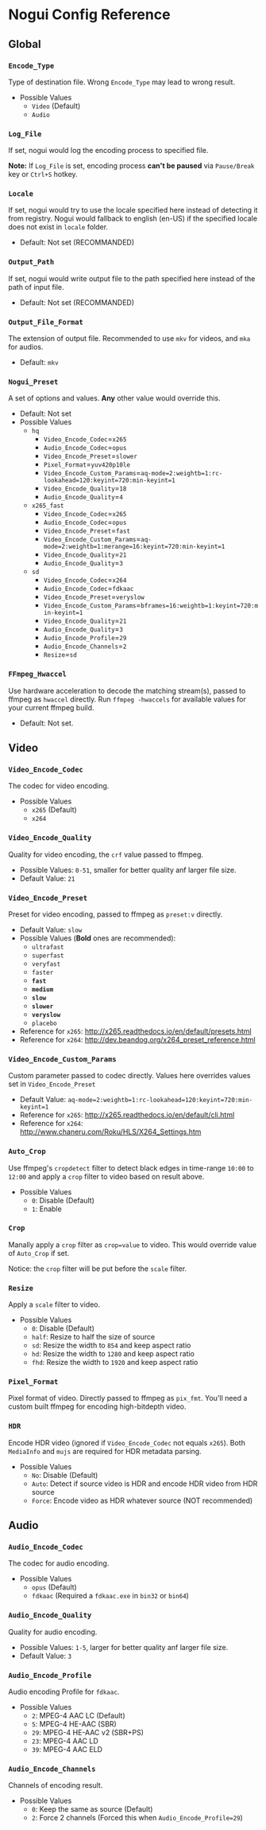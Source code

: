 # Nogui Config Reference
## Global
### `Encode_Type`
Type of destination file. Wrong `Encode_Type` may lead to wrong result.

* Possible Values
    * `Video` (Default)
    * `Audio`

### `Log_File`
If set, nogui would log the encoding process to specified file.

**Note:** If `Log_File` is set, encoding process **can't be paused** via `Pause/Break` key or `Ctrl+S` hotkey.

### `Locale`
If set, nogui would try to use the locale specified here instead of detecting it from registry.
Nogui would fallback to english (en-US) if the specified locale does not exist in `locale` folder.

* Default: Not set (RECOMMANDED)

### `Output_Path`
If set, nogui would write output file to the path specified here instead of the path of input file.

* Default: Not set (RECOMMANDED)

### `Output_File_Format`
The extension of output file. Recommended to use `mkv` for videos, and `mka` for audios.

* Default: `mkv`

### `Nogui_Preset`
A set of options and values. **Any** other value would override this.

* Default: Not set
* Possible Values
    * `hq`
        * `Video_Encode_Codec`=`x265`
        * `Audio_Encode_Codec`=`opus`
        * `Video_Encode_Preset`=`slower`
        * `Pixel_Format`=`yuv420p10le`
        * `Video_Encode_Custom_Params`=`aq-mode=2:weightb=1:rc-lookahead=120:keyint=720:min-keyint=1`
        * `Video_Encode_Quality`=`18`
        * `Audio_Encode_Quality`=`4`
    * `x265_fast`
        * `Video_Encode_Codec`=`x265`
        * `Audio_Encode_Codec`=`opus`
        * `Video_Encode_Preset`=`fast`
        * `Video_Encode_Custom_Params`=`aq-mode=2:weightb=1:merange=16:keyint=720:min-keyint=1`
        * `Video_Encode_Quality`=`21`
        * `Audio_Encode_Quality`=`3`
    * `sd`
        * `Video_Encode_Codec`=`x264`
        * `Audio_Encode_Codec`=`fdkaac`
        * `Video_Encode_Preset`=`veryslow`
        * `Video_Encode_Custom_Params`=`bframes=16:weightb=1:keyint=720:min-keyint=1`
        * `Video_Encode_Quality`=`21`
        * `Audio_Encode_Quality`=`3`
        * `Audio_Encode_Profile`=`29`
        * `Audio_Encode_Channels`=`2`
        * `Resize`=`sd`

### `FFmpeg_Hwaccel`
Use hardware acceleration to decode the matching stream(s), passed to ffmpeg as `hwaccel` directly.
Run `ffmpeg -hwaccels` for available values for your current ffmpeg build.

* Default: Not set.

## Video
### `Video_Encode_Codec`
The codec for video encoding.

* Possible Values
    * `x265` (Default)
    * `x264`

### `Video_Encode_Quality`
Quality for video encoding, the `crf` value passed to ffmpeg. 

* Possible Values: `0-51`, smaller for better quality anf larger file size.
* Default Value: `21`

### `Video_Encode_Preset`
Preset for video encoding, passed to ffmpeg as `preset:v` directly.

* Default Value: `slow`
* Possible Values (**Bold** ones are recommended):
    * `ultrafast`
    * `superfast`
    * `veryfast`
    * `faster`
    * **`fast`**
    * **`medium`**
    * **`slow`**
    * **`slower`**
    * **`veryslow`**
    * `placebo`
* Reference for `x265`: http://x265.readthedocs.io/en/default/presets.html
* Reference for `x264`: http://dev.beandog.org/x264_preset_reference.html

### `Video_Encode_Custom_Params`
Custom parameter passed to codec directly.
Values here overrides values set in `Video_Encode_Preset`

* Default Value: `aq-mode=2:weightb=1:rc-lookahead=120:keyint=720:min-keyint=1`
* Reference for `x265`: http://x265.readthedocs.io/en/default/cli.html
* Reference for `x264`: http://www.chaneru.com/Roku/HLS/X264_Settings.htm

### `Auto_Crop`
Use ffmpeg's `cropdetect` filter to detect black edges in time-range `10:00` to `12:00` and apply a `crop` filter to video based on result above.

* Possible Values
    * `0`: Disable (Default)
    * `1`: Enable

### `Crop`
Manally apply a `crop` filter as `crop=value` to video.
This would override value of `Auto_Crop` if set.

Notice: the `crop` filter will be put before the `scale` filter.

### `Resize`
Apply a `scale` filter to video.

* Possible Values
    * `0`: Disable (Default)
    * `half`: Resize to half the size of source
    * `sd`: Resize the width to `854` and keep aspect ratio
    * `hd`: Resize the width to `1280` and keep aspect ratio
    * `fhd`: Resize the width to `1920` and keep aspect ratio

### `Pixel_Format`
Pixel format of video. Directly passed to ffmpeg as `pix_fmt`.
You'll need a custom built ffmpeg for encoding high-bitdepth video.

### `HDR`
Encode HDR video (ignored if `Video_Encode_Codec` not equals `x265`).
Both `MediaInfo` and `mujs` are required for HDR metadata parsing.

* Possible Values
    * `No`: Disable (Default)
    * `Auto`: Detect if source video is HDR and encode HDR video from HDR source
    * `Force`: Encode video as HDR whatever source (NOT recommended)

## Audio
### `Audio_Encode_Codec`
The codec for audio encoding.

* Possible Values
    * `opus` (Default)
    * `fdkaac` (Required a `fdkaac.exe` in `bin32` or `bin64`)

### `Audio_Encode_Quality`
Quality for audio encoding.

* Possible Values: `1-5`, larger for better quality anf larger file size.
* Default Value: `3`

### `Audio_Encode_Profile`
Audio encoding Profile for `fdkaac`.

* Possible Values
    * `2`: MPEG-4 AAC LC (Default)
    * `5`: MPEG-4 HE-AAC (SBR)
    * `29`: MPEG-4 HE-AAC v2 (SBR+PS)
    * `23`: MPEG-4 AAC LD
    * `39`: MPEG-4 AAC ELD

### `Audio_Encode_Channels`
Channels of encoding result.

* Possible Values
    * `0`: Keep the same as source (Default)
    * `2`: Force 2 channels (Forced this when `Audio_Encode_Profile=29`)
